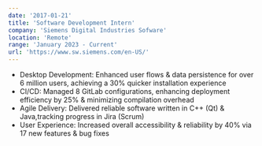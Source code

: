```yaml
---
date: '2017-01-21'
title: 'Software Development Intern'
company: 'Siemens Digital Industries Sofware'
location: 'Remote'
range: 'January 2023 - Current'
url: 'https://www.sw.siemens.com/en-US/'
---
```


- Desktop Development: Enhanced user flows & data persistence for over 6 million users, achieving a 30% quicker
installation experience
- CI/CD: Managed 8 GitLab configurations, enhancing deployment efficiency by 25% & minimizing compilation overhead
- Agile Delivery: Delivered reliable software written in C++ (Qt) & Java,tracking progress in Jira (Scrum)
- User Experience: Increased overall accessibility & reliability by 40% via 17 new features & bug fixes
